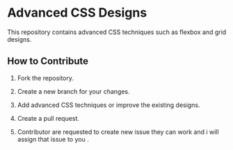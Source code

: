 # Advanced CSS Designs
This repository contains advanced CSS techniques such as flexbox and grid designs.

## How to Contribute
1. Fork the repository.
2. Create a new branch for your changes.
3. Add advanced CSS techniques or improve the existing designs.
4. Create a pull request.

5. Contributor are requested to create new issue they can work and i will assign that issue to you .
